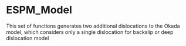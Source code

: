 # ESPM_Model
This set of functions generates two additional dislocations to the Okada model, which considers only a single dislocation for backslip or deep dislocation model 
